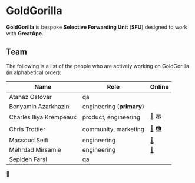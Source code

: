 # GoldGorilla

**GoldGorilla** is bespoke **Selective Forwarding Unit** (**SFU**) designed to work with **GreatApe**.

## Team

The following is a list of the people who are actively working on GoldGorilla (in alphabetical order):

| Name                     | Role                       | Online                                                                             |
|--------------------------|----------------------------|------------------------------------------------------------------------------------|
| Atanaz Ostovar           | qa                         |                                                                                    |
| Benyamin Azarkhazin      | engineering (**primary**)  |                                                                                    |
| Charles Iliya Krempeaux  | product, engineering       | [🐘](https://mastodon.social/@reiver) [🕸️](http://changelog.ca/)                   |
| Chris Trottier           | community, marketing       | [🐘](https://calckey.social/@atomicpoet) [📷](https://peerverse.space/atomicpoet)  |
| Massoud Seifi            | engineering                | [🐘](https://mastodon.social/@accesstoken)                                         |
| Mehrdad Mirsamie         | engineering                | [🐘](https://mastodon.social/@mmcomp)                                              |
| Sepideh Farsi            | qa                         |                                                                                    |

🦍
